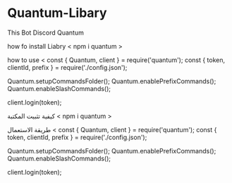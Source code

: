 # Quantum-Libary
This Bot Discord Quantum


how fo install Liabry 
< npm i quantum >

how to use
<
const { Quantum, client } = require('quantum');
const { token, clientId, prefix } = require('./config.json');

Quantum.setupCommandsFolder();
Quantum.enablePrefixCommands();
Quantum.enableSlashCommands();

client.login(token);
>

كيفية تثبيت المكتبة
< npm i quantum >

طريقة الاستعمال
<
const { Quantum, client } = require('quantum');
const { token, clientId, prefix } = require('./config.json');

Quantum.setupCommandsFolder();
Quantum.enablePrefixCommands();
Quantum.enableSlashCommands();

client.login(token);
>
